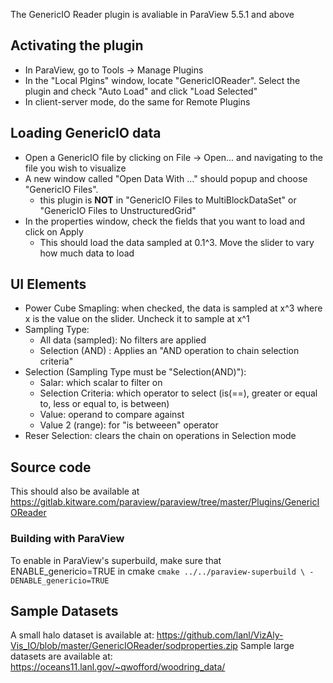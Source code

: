 The GenericIO Reader plugin is avaliable in ParaView 5.5.1 and above

## Activating the plugin
- In ParaView, go to Tools -> Manage Plugins
- In the "Local Plgins" window, locate "GenericIOReader". Select the plugin and check "Auto Load" and click "Load Selected"
- In client-server mode, do the same for Remote Plugins


## Loading GenericIO data
 - Open a GenericIO file by clicking on File -> Open... and navigating to the file you wish to visualize
 - A new window called "Open Data With ..." should popup and choose "GenericIO Files".
   - this plugin is **NOT** in "GenericIO Files to MultiBlockDataSet" or "GenericIO Files to UnstructuredGrid"
 - In the properties window, check the fields that you want to load and click on Apply
   - This should load the data sampled at 0.1^3. Move the slider to vary how much data to load
   
## UI Elements
  - Power Cube Smapling: when checked, the data is sampled at x^3 where x is the value on the slider. Uncheck it to sample at x^1
  - Sampling Type:
    - All data (sampled): No filters are applied
    - Selection (AND) : Applies an "AND operation to chain selection criteria"
  - Selection (Sampling Type must be "Selection(AND)"):
    - Salar: which scalar to filter on
    - Selection Criteria: which operator to select (is(==), greater or equal to, less or equal to, is between)
    - Value: operand to compare against
    - Value 2 (range): for "is betweeen" operator
  - Reser Selection: clears the chain on operations in Selection mode
  
  
## Source code
This should also be available at https://gitlab.kitware.com/paraview/paraview/tree/master/Plugins/GenericIOReader

### Building with ParaView
To enable in ParaView's superbuild, make sure that ENABLE_genericio=TRUE in cmake
``
cmake ../../paraview-superbuild \
-DENABLE_genericio=TRUE
``
## Sample Datasets
A small halo dataset is available at: https://github.com/lanl/VizAly-Vis_IO/blob/master/GenericIOReader/sodproperties.zip
Sample large datasets are available at: https://oceans11.lanl.gov/~qwofford/woodring_data/

